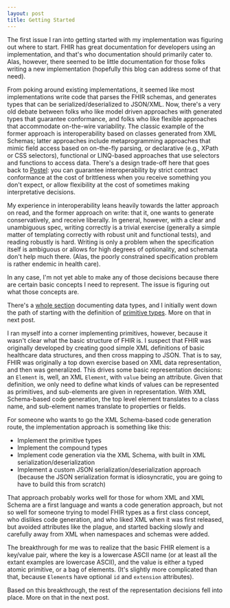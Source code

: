 ```yaml
---
layout: post
title: Getting Started
---
```


The first issue I ran into getting started with my implementation was figuring out where to start. FHIR has great documentation for developers using an implementation, and that's who documentation should primarily cater to. Alas, however, there seemed to be little documentation for those folks writing a new implementation (hopefully this blog can address some of that need).

From poking around existing implementations, it seemed like most implementations write code that parses the FHIR schemas, and generates types that can be serialized/deserialized to JSON/XML. Now, there's a very old debate between folks who like model driven approaches with generated types that guarantee conformance, and folks who like flexible approaches that accommodate on-the-wire variability. The classic example of the former approach is interoperability based on classes generated from XML Schemas; latter approaches include metaprogramming approaches that mimic field access based on on-the-fly parsing, or declarative (e.g., XPath or CSS selectors), functional or LINQ-based approaches that use selectors and functions to access data. There's a design trade-off here that goes back to [Postel](http://en.wikipedia.org/wiki/Robustness_principle): you can guarantee interoperability by strict contract conformance at the cost of brittleness when you receive something you don't expect, or allow flexibility at the cost of sometimes making interpretative decisions.

My experience in interoperability leans heavily towards the latter approach on read, and the former approach on write: that it, one wants to generate conservatively, and receive liberally. In general, however, with a clear and unambiguous spec, writing correctly is a trivial exercise (generally a simple matter of templating correctly with robust unit and functional tests), and reading robustly is hard. Writing is only a problem when the specification itself is ambiguous or allows for high degrees of optionality, and schemata don't help much there. (Alas, the poorly constrained specification problem is rather endemic in health care).

In any case, I'm not yet able to make any of those decisions because there are certain basic concepts I need to represent. The issue is figuring out what those concepts are.

There's a [whole section](https://hl7-fhir.github.io/datatypes.html) documenting data types, and I initially went down the path of starting with the definition of [primitive types](https://hl7-fhir.github.io/datatypes.html#1.18.0.1). More on that in next post.

I ran myself into a corner implementing primitives, however, because it wasn't clear what the basic structure of FHIR is. I suspect that FHIR was originally developed by creating good simple XML definitions of basic healthcare data structures, and then cross mapping to JSON. That is to say, FHIR was originally a top down exercise based on XML data representation, and then was generalized. This drives some basic representation decisions: an `Element` is, well, an XML `Element`, with `value` being an attribute. Given that definition, we only need to define what kinds of values can be represented as primitives, and sub-elements are given in representation. With XML Schema-based code generation, the top level element translates to a class name, and sub-element names translate to properties or fields.

For someone who wants to go the XML Schema-based code generation route, the implementation approach is something like this:

- Implement the primitive types
- Implement the compound types
- Implement code generation via the XML Schema, with built in XML serialization/deserialization
- Implement a custom JSON serialization/deserialization approach (because the JSON serialization format is idiosyncratic, you are going to have to build this from scratch)

That approach probably works well for those for whom XML and XML Schema are a first language and wants a code generation approach, but not so well for someone trying to model FHIR types as a first class concept, who dislikes code generation, and who liked XML when it was first released, but avoided attributes like the plague, and started backing slowly and carefully away from XML when namespaces and schemas were added.


The breakthrough for me was to realize that the basic FHIR element is a key/value pair, where the key is a lowercase ASCII name (or at least all the extant examples are lowercase ASCII), and the value is either a typed atomic primitive, or a bag of elements. (It's slightly more complicated than that, because `Element`s have optional `id` and `extension` attributes).

Based on this breakthrough, the rest of the representation decisions fell into place. More on that in the next post.